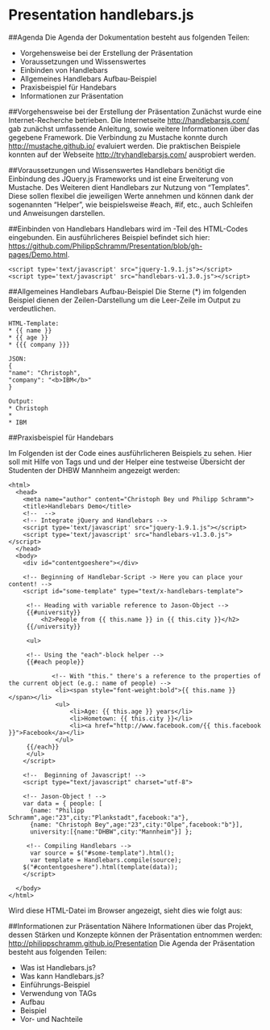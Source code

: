 Presentation handlebars.js
==========================

##Agenda
Die Agenda der Dokumentation besteht aus folgenden Teilen:
* Vorgehensweise bei der Erstellung der Präsentation
* Voraussetzungen und Wissenswertes
* Einbinden von Handlebars
* Allgemeines Handlebars Aufbau-Beispiel
* Praxisbeispiel für Handebars 
* Informationen zur Präsentation

##Vorgehensweise bei der Erstellung der Präsentation
Zunächst wurde eine Internet-Recherche betrieben. Die Internetseite http://handlebarsjs.com/ gab zunächst umfassende Anleitung, sowie weitere Informationen über das gegebene Framework. Die Verbindung zu Mustache konnte durch http://mustache.github.io/ evaluiert werden. Die praktischen Beispiele konnten auf der Webseite http://tryhandlebarsjs.com/ ausprobiert werden.
 

##Voraussetzungen und Wissenswertes
Handlebars benötigt die Einbindung des JQuery.js Frameworks und ist eine Erweiterung von Mustache. Des Weiteren dient Handlebars zur Nutzung von “Templates”. Diese sollen flexibel die jeweiligen Werte annehmen und können dank der sogenannten “Helper”, wie beispielsweise #each, #if, etc., auch Schleifen und Anweisungen darstellen.



##Einbinden von Handlebars
Handlebars wird im <HEAD>-Teil des HTML-Codes eingebunden. Ein ausführlicheres Beispiel befindet sich hier: https://github.com/PhilippSchramm/Presentation/blob/gh-pages/Demo.html.

```
<script type='text/javascript' src="jquery-1.9.1.js"></script>
<script type='text/javascript' src="handlebars-v1.3.0.js"></script>
```

##Allgemeines Handlebars Aufbau-Beispiel
Die Sterne (*) im folgenden Beispiel dienen der Zeilen-Darstellung um die Leer-Zeile im Output zu verdeutlichen.
```
HTML-Template:
* {{ name }}
* {{ age }}
* {{{ company }}}

JSON:
{
"name": "Christoph",
"company": "<b>IBM</b>"
}

Output:
* Christoph
*
* IBM
```

##Praxisbeispiel für Handebars 

Im Folgenden ist der Code eines ausführlicheren Beispiels zu sehen. Hier soll mit Hilfe von Tags und und der Helper eine testweise Übersicht der Studenten der DHBW Mannheim angezeigt werden:

```
<html>
  <head>
    <meta name="author" content="Christoph Bey und Philipp Schramm">
    <title>Handlebars Demo</title>
    <!--  -->
    <!-- Integrate jQuery and Handlebars -->
	<script type='text/javascript' src="jquery-1.9.1.js"></script>
    <script type='text/javascript' src="handlebars-v1.3.0.js"></script>
  </head>
  <body>
	<div id="contentgoeshere"></div>
    
	<!-- Beginning of Handlebar-Script -> Here you can place your content! -->
    <script id="some-template" type="text/x-handlebars-template">
   	 
	 <!-- Heading with variable reference to Jason-Object -->
	 {{#university}}
   		 <h2>People from {{ this.name }} in {{ this.city }}</h2>
   	 {{/university}}
   	 
   	 <ul>
	 
	 <!-- Using the "each"-block helper -->
   	 {{#each people}}
			
			<!-- With "this." there's a reference to the properties of the current object (e.g.: name of people) -->
   			 <li><span style="font-weight:bold">{{ this.name }} </span></li>
   			 <ul>
   				 <li>Age: {{ this.age }} years</li>
   				 <li>Hometown: {{ this.city }}</li>
   				 <li><a href="http://www.facebook.com/{{ this.facebook }}">Facebook</a></li>
   			 </ul>
   	 {{/each}}
   	 </ul>
	</script>

	<!--  Beginning of Javascript! -->
	<script type="text/javascript" charset="utf-8">
  	
	<!-- Jason-Object ! -->
	var data = { people: [
      {name: "Philipp Schramm",age:"23",city:"Plankstadt",facebook:"a"},
      {name: "Christoph Bey",age:"23",city:"Olpe",facebook:"b"}],
      university:[{name:"DHBW",city:"Mannheim"}] };
 	 
	 <!-- Compiling Handlebars -->
      var source = $("#some-template").html();
	  var template = Handlebars.compile(source);
  	$("#contentgoeshere").html(template(data));
	</script>
    
  </body>
</html>
```

Wird diese HTML-Datei im Browser angezeigt, sieht dies wie folgt aus:



##Informationen zur Präsentation
Nähere Informationen über das Projekt, dessen Stärken und Konzepte können der Präsentation entnommen werden: http://philippschramm.github.io/Presentation
Die Agenda der Präsentation besteht aus folgenden Teilen:
* Was ist Handlebars.js?
* Was kann Handlebars.js?
* Einführungs-Beispiel
* Verwendung von TAGs
* Aufbau
* Beispiel
* Vor- und Nachteile
